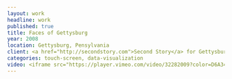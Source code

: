 ```yaml
---
layout: work
headline: work
published: true
title: Faces of Gettysburg
year: 2008
location: Gettysburg, Pensylvania
client: <a href="http://secondstory.com">Second Story</a> for Gettysburg Visitors Center
categories: touch-screen, data-visualization
video: <iframe src="https://player.vimeo.com/video/32282009?color=D6A34B" width="1024" height="576" frameborder="0" webkitallowfullscreen mozallowfullscreen allowfullscreen></iframe><p>Courtesy of <a href="https://vimeo.com/secondstory">Second Story</a></p>
---
```

